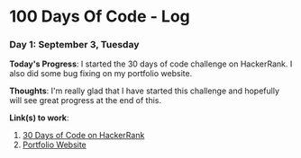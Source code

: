 # 100 Days Of Code - Log


### Day 1: September 3, Tuesday

**Today's Progress**: I started the 30 days of code challenge on HackerRank. I also did some bug fixing on my portfolio website.

**Thoughts**: I'm really glad that I have started this challenge and hopefully will see great progress at the end of this.

**Link(s) to work**:
1. [30 Days of Code on HackerRank](https://www.hackerrank.com/domains/tutorials/30-days-of-code)
2. [Portfolio Website](https://andyrohdev.github.io/portfolio-website/)
